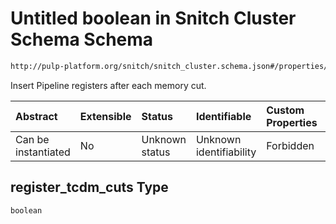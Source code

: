 # Untitled boolean in Snitch Cluster Schema Schema

```txt
http://pulp-platform.org/snitch/snitch_cluster.schema.json#/properties/timing/properties/register_tcdm_cuts
```

Insert Pipeline registers after each memory cut.

| Abstract            | Extensible | Status         | Identifiable            | Custom Properties | Additional Properties | Access Restrictions | Defined In                                                                       |
| :------------------ | :--------- | :------------- | :---------------------- | :---------------- | :-------------------- | :------------------ | :------------------------------------------------------------------------------- |
| Can be instantiated | No         | Unknown status | Unknown identifiability | Forbidden         | Allowed               | none                | [snitch_cluster.schema.json*](snitch_cluster.schema.json "open original schema") |

## register_tcdm_cuts Type

`boolean`
